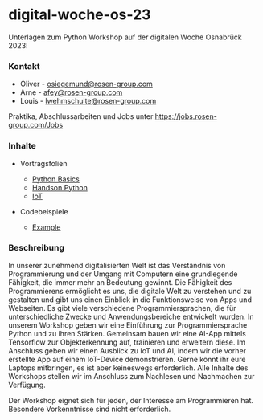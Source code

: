 # digital-woche-os-23
Unterlagen zum Python Workshop auf der digitalen Woche Osnabrück 2023!

### Kontakt
- Oliver - osiegemund@rosen-group.com
- Arne - afey@rosen-group.com
- Louis - lwehmschulte@rosen-group.com

Praktika, Abschlussarbeiten und Jobs unter https://jobs.rosen-group.com/Jobs

### Inhalte

- Vortragsfolien
	- [Python Basics](python.md)
	- [Handson Python](handson_examples.md)
	- [IoT](iot.md)

- Codebeispiele
	- [Example](Examples/)

### Beschreibung
In unserer zunehmend digitalisierten Welt ist das Verständnis von Programmierung und der Umgang mit Computern eine grundlegende Fähigkeit, die immer mehr an Bedeutung gewinnt. Die Fähigkeit des Programmierens ermöglicht es uns, die digitale Welt zu verstehen und zu gestalten und gibt uns einen Einblick in die Funktionsweise von Apps und Webseiten. 
Es gibt viele verschiedene Programmiersprachen, die für unterschiedliche Zwecke und Anwendungsbereiche entwickelt wurden. 
In unserem Workshop geben wir eine Einführung zur Programmiersprache Python und zu ihren Stärken.
Gemeinsam bauen wir eine AI-App mittels Tensorflow zur Objekterkennung auf, trainieren und erweitern diese. 
Im Anschluss geben wir einen Ausblick zu IoT und AI, indem wir die vorher erstellte App auf einem IoT-Device demonstrieren.
Gerne könnt ihr eure Laptops mitbringen, es ist aber keineswegs erforderlich. 
Alle Inhalte des Workshops stellen wir im Anschluss zum Nachlesen und Nachmachen zur Verfügung.

Der Workshop eignet sich für jeden, der Interesse am Programmieren hat. Besondere Vorkenntnisse sind nicht erforderlich.

